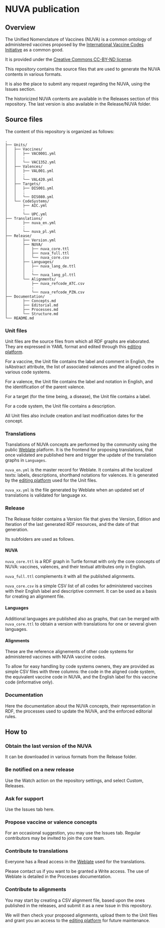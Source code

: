# NUVA publication
## Overview
The Unified Nomenclature of Vaccines (NUVA) is a common ontology of administered vaccines proposed by the [International Vaccine Codes Initiative](https://ivci.org) as a common good.

It is provided under the [Creative Commons CC-BY-ND license](https://creativecommons.org/licenses/by-nd/4.0/deed.en).

This repository contains the source files that are used to generate the NUVA contents in various formats.

It is also the place to submit any request regarding the NUVA, using the Issues section.

The historicized NUVA contents are available in the Releases section of this repository. The last version is also available in the Release/NUVA folder.

## Source files
The content of this repository is organized as follows:
```
.
├── Units/
│   ├── Vaccines/
│   │   ├── VAC0001.yml
│   │   :
│   │   └── VAC1352.yml	
│   ├── Valences/	
│   │   ├── VAL001.yml
│   │   :
│   │   └── VAL420.yml
│   ├── Targets/	
│   │   ├── DIS001.yml
│   │   :
│   │   └── DIS080.yml
│   └── CodeSystems/	
│       ├── AIC.yml
│       :
│       └── UPC.yml	
├── Translations/
│       ├── nuva_en.yml
│       :
│       └── nuva_pl.yml	
├── Release/
│       ├── Version.yml
│       ├── NUVA/
│       │   ├── nuva_core.ttl
│       │   ├── nuva_full.ttl
│       │   └── nuva_core.csv
│       ├── Languages/
│       │   ├── nuva_lang_de.ttl
│       │   :
│       │   └── nuva_lang_pl.ttl
│       └── Alignments/
│           ├── nuva_refcode_ATC.csv
│           :
│           └── nuva_refcode_PZN.csv
├── Documentation/
│       ├── Concepts.md
│       ├── Editorial.md
│       ├── Processes.md
│       └── Structure.md
└── README.md
```
### Unit files
Unit files are the source files from which all RDF graphs are elaborated. They are expressed in YAML format and edited through this [ editing platform]().

For a vaccine, the Unit file contains the label and comment in English, the isAbstract attribute, the list of associated valences and the aligned codes in various code systems.

For a valence, the Unit file contains the label and notation in English, and the identification of the parent valence.

For a target (for the time being, a disease), the Unit file contains a label.

For a code system, the Unit file contains a description.

All Unit files also include creation and last modification dates for the concept.

### Translations
Translations of NUVA concepts are performed by the community using the public [Weblate](https://hosted.weblate.org/) platform. It is the frontend for proposing translations, that once validated are published here and trigger the update of the translation graphs in `Languages`.

`nuva_en.yml` is the master record for Weblate. It contains all the localized texts: labels, descriptions, shorthand notations for valences. It is generated by the [editing platform]() used for the Unit files.

`nuva_xx.yml` is the file generated by Weblate when an updated set of translations is validated for language xx.

### Release
The Release folder contains a Version file that gives the Version, Edition and Iteration of the last generated RDF resources, and the date of that generation.

Its subfolders are used as follows.

#### NUVA
`nuva_core.ttl` is a RDF graph in Turtle format with only the core concepts of NUVA: vaccines, valences, and their textual attributes only in English.

`nuva_full.ttl` complements it with all the published alignments.

`nuva_core.csv` is a simple CSV list of all codes for administered vaccines with their English label and descriptive comment. It can be used as a basis for creating an alignment file.

#### Languages
Additional languages are published also as graphs, that can be merged with `nuva_core.ttl` to obtain a version with translations for one or several given languages.

#### Alignments
These are the reference alignements of other code systems for administered vaccines with NUVA vaccine codes.

To allow for easy handling by code systems owners, they are provided as simple CSV files with three columns: the code in the aligned code system, the equivalent vaccine code in NUVA, and the English label for this vaccine code (informative only).
### Documentation
Here the documentation about the NUVA concepts, their representation in RDF, the processes used to update the NUVA, and the enforced editorial rules.

## How to ##
### Obtain the last version of the NUVA ###
It can be downloaded in various formats from the Release folder.
### Be notified on a new release ###
Use the Watch action on the repository settings, and select Custom, Releases.
### Ask for support ###
Use the Issues tab here.
### Propose vaccine or valence concepts ###
For an occasional suggestion, you may use the Issues tab. Regular contributors may be invited to join the core team.

### Contribute to translations ###
Everyone has a Read access in the [Weblate](https://hosted.weblate.org/projects/ivci/nuva_labels/) used for the translations.

Please contact us if you want to be granted a Write access. The use of Weblate is detailed in the Processes documentation. 
### Contribute to alignments ###
You may start by creating a CSV alignment file, based upon the ones published in the releases, and submit it as a new Issue in this repository. 

We will then check your proposed alignments, upload them to the Unit files and  grant you an access to the [editing platform]() for future maintenance.


